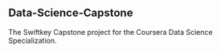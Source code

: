 ## Data-Science-Capstone

The Swiftkey Capstone project for the Coursera Data Science Specialization.
